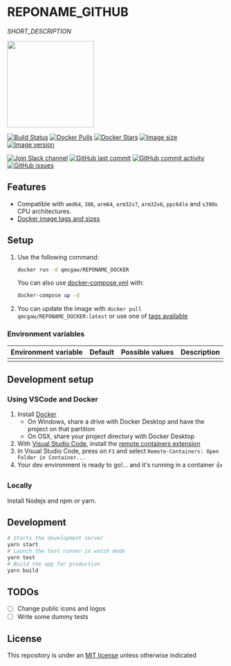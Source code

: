 # REPONAME_GITHUB

*SHORT_DESCRIPTION*

<img height="200" src="title.svg?sanitize=true">

[![Build Status](https://travis-ci.org/qdm12/REPONAME_GITHUB.svg?branch=master)](https://travis-ci.org/qdm12/REPONAME_GITHUB)
[![Docker Pulls](https://img.shields.io/docker/pulls/qmcgaw/REPONAME_DOCKER.svg)](https://hub.docker.com/r/qmcgaw/REPONAME_DOCKER)
[![Docker Stars](https://img.shields.io/docker/stars/qmcgaw/REPONAME_DOCKER.svg)](https://hub.docker.com/r/qmcgaw/REPONAME_DOCKER)
[![Image size](https://images.microbadger.com/badges/image/qmcgaw/REPONAME_DOCKER.svg)](https://microbadger.com/images/qmcgaw/REPONAME_DOCKER)
[![Image version](https://images.microbadger.com/badges/version/qmcgaw/REPONAME_DOCKER.svg)](https://microbadger.com/images/qmcgaw/REPONAME_DOCKER)

[![Join Slack channel](https://img.shields.io/badge/slack-@qdm12-yellow.svg?logo=slack)](https://join.slack.com/t/qdm12/shared_invite/enQtOTE0NjcxNTM1ODc5LTYyZmVlOTM3MGI4ZWU0YmJkMjUxNmQ4ODQ2OTAwYzMxMTlhY2Q1MWQyOWUyNjc2ODliNjFjMDUxNWNmNzk5MDk)
[![GitHub last commit](https://img.shields.io/github/last-commit/qdm12/REPONAME_GITHUB.svg)](https://github.com/qdm12/REPONAME_GITHUB/issues)
[![GitHub commit activity](https://img.shields.io/github/commit-activity/y/qdm12/REPONAME_GITHUB.svg)](https://github.com/qdm12/REPONAME_GITHUB/issues)
[![GitHub issues](https://img.shields.io/github/issues/qdm12/REPONAME_GITHUB.svg)](https://github.com/qdm12/REPONAME_GITHUB/issues)

## Features

- Compatible with `amd64`, `386`, `arm64`, `arm32v7`, `arm32v6`, `ppc64le` and `s390x` CPU architectures.
- [Docker image tags and sizes](https://hub.docker.com/r/qmcgaw/REPONAME_DOCKER/tags)

## Setup

1. Use the following command:

    ```sh
    docker run -d qmcgaw/REPONAME_DOCKER
    ```

    You can also use [docker-compose.yml](https://github.com/qdm12/REPONAME_GITHUB/blob/master/docker-compose.yml) with:

    ```sh
    docker-compose up -d
    ```

1. You can update the image with `docker pull qmcgaw/REPONAME_DOCKER:latest` or use one of [tags available](https://hub.docker.com/r//qmcgaw/REPONAME_DOCKER/tags)

### Environment variables

| Environment variable | Default | Possible values | Description |
| --- | --- | --- | --- |
|  |  |  |  |

## Development setup

### Using VSCode and Docker

1. Install [Docker](https://docs.docker.com/install/)
    - On Windows, share a drive with Docker Desktop and have the project on that partition
    - On OSX, share your project directory with Docker Desktop
1. With [Visual Studio Code](https://code.visualstudio.com/download), install the [remote containers extension](https://marketplace.visualstudio.com/items?itemName=ms-vscode-remote.remote-containers)
1. In Visual Studio Code, press on `F1` and select `Remote-Containers: Open Folder in Container...`
1. Your dev environment is ready to go!... and it's running in a container :+1:

### Locally

Install Nodejs and npm or yarn.

## Development

```sh
# Starts the development server
yarn start
# Launch the test runner in watch mode
yarn test
# Build the app for production
yarn build
```

## TODOs

- [ ] Change public icons and logos
- [ ] Write some dummy tests

## License

This repository is under an [MIT license](https://github.com/qdm12/REPONAME_GITHUB/master/license) unless otherwise indicated

